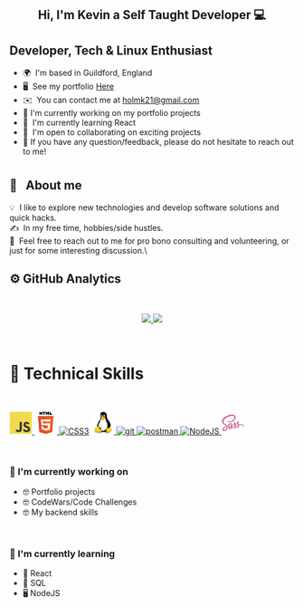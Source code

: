 <h2 align="center">
Hi, I'm Kevin a Self Taught Developer 💻
</h2>

## Developer, Tech & Linux Enthusiast

- 🌍  I'm based in Guildford, England
- 🖥️  See my portfolio [Here]()
- ✉️  You can contact me at [holmk21@gmail.com](mailto:holmk21@gmail.com)
- 🚀 I'm currently working on my portfolio projects
- 🧠  I'm currently learning React 
- 🤝  I'm open to collaborating on exciting projects
- 💬 If you have any question/feedback, please do not hesitate to reach out to me!
  <br>

#

## 💬&nbsp;&nbsp; About me

💡 &nbsp;I like to explore new technologies and develop software solutions and quick hacks.\
✍️ &nbsp;In my free time, hobbies/side hustles.\
💬 &nbsp;Feel free to reach out to me for pro bono consulting and volunteering, or just for some interesting discussion.\

<h2> ⚙️ GitHub Analytics</h2>

<br>

<p align="center">
<a href="https://github.com/kev-er">
  <img height="165em" src="https://github-readme-stats-eight-theta.vercel.app/api?username=kev-er&show_icons=true&theme=algolia&include_all_commits=true&count_private=true"/>
  <img height="165em" src="https://github-readme-stats-eight-theta.vercel.app/api/top-langs/?username=kev-er&layout=compact&langs_count=8&theme=algolia"/>
</a>
</p>

&nbsp;

<h1> 💼 Technical Skills</h1>
<br>

<a href="https://developer.mozilla.org/en-US/docs/Web/JavaScript" target="_blank" rel="noreferrer"> <img src="https://raw.githubusercontent.com/devicons/devicon/master/icons/javascript/javascript-original.svg" alt="javascript" width="40" height="40"/> </a><a href="https://www.w3.org/html/" target="_blank" rel="noreferrer"> <img src="https://raw.githubusercontent.com/devicons/devicon/master/icons/html5/html5-original-wordmark.svg" alt="html5" width="40" height="40"/> </a><a href="https://www.w3.org/TR/CSS/#css" target="_blank" rel="noreferrer"><img src="https://raw.githubusercontent.com/danielcranney/readme-generator/main/public/icons/skills/css3-colored.svg" width="36" height="36" alt="CSS3" /></a>
<a href="https://www.linux.org/" target="_blank" rel="noreferrer"> <img src="https://raw.githubusercontent.com/devicons/devicon/master/icons/linux/linux-original.svg" alt="linux" width="40" height="40"/> </a><a href="https://git-scm.com/" target="_blank" rel="noreferrer"> <img src="https://www.vectorlogo.zone/logos/git-scm/git-scm-icon.svg" alt="git" width="40" height="40"/> </a><a href="https://postman.com" target="_blank" rel="noreferrer"> <img src="https://www.vectorlogo.zone/logos/getpostman/getpostman-icon.svg" alt="postman" width="40" height="40"/> </a><a href="https://nodejs.org/en/" target="_blank" rel="noreferrer"><img src="https://raw.githubusercontent.com/danielcranney/readme-generator/main/public/icons/skills/nodejs-colored.svg" width="36" height="36" alt="NodeJS" /></a><a href="https://sass-lang.com" target="_blank" rel="noreferrer"> <img src="https://raw.githubusercontent.com/devicons/devicon/master/icons/sass/sass-original.svg" alt="sass" width="40" height="40"/> </a> </p><!-- <a href="https://reactjs.org/" target="_blank" rel="noreferrer"><img src="https://raw.githubusercontent.com/danielcranney/readme-generator/main/public/icons/skills/react-colored.svg" width="36" height="36" alt="React" /></a> -->
</p><!-- <a href="https://www.typescriptlang.org/" target="_blank" rel="noreferrer"><img src="https://raw.githubusercontent.com/danielcranney/readme-generator/main/public/icons/skills/typescript-colored.svg" width="36" height="36" alt="TypeScript" /></a> -->

&nbsp;

### 🔭 I'm currently working on

- 🤓 Portfolio projects
- 🤓 CodeWars/Code Challenges
- 🤓 My backend skills

&nbsp;
&nbsp; 

### 🌱 I'm currently learning

- 🧠 React
- 💾 SQL
- 🖥️ NodeJS

&nbsp;

